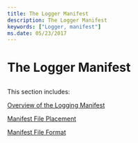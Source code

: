 ```yaml
---
title: The Logger Manifest
description: The Logger Manifest
keywords: ["Logger, manifest"]
ms.date: 05/23/2017
---
```


# The Logger Manifest


## <span id="ddk_the_logger_manifest_dtoolq"></span><span id="DDK_THE_LOGGER_MANIFEST_DTOOLQ"></span>


This section includes:

[Overview of the Logging Manifest](overview-of-the-logging-manifest.md)

[Manifest File Placement](manifest-file-placement.md)

[Manifest File Format](manifest-file-format.md)

 

 





